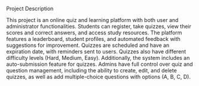 
Project Description

This project is an online quiz and learning platform with both user and administrator functionalities. Students can register, take quizzes, view their scores and correct answers, and access study resources. The platform features a leaderboard, student profiles, and automated feedback with suggestions for improvement. Quizzes are scheduled and have an expiration date, with reminders sent to users. Quizzes also have different difficulty levels (Hard, Medium, Easy). Additionally, the system includes an auto-submission feature for quizzes. Admins have full control over quiz and question management, including the ability to create, edit, and delete quizzes, as well as add multiple-choice questions with options (A, B, C, D).


